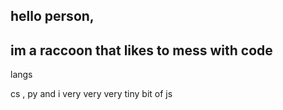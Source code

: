    ## hello person,
## im a raccoon that likes to mess with code


langs

cs , py and i very very very tiny bit of js
